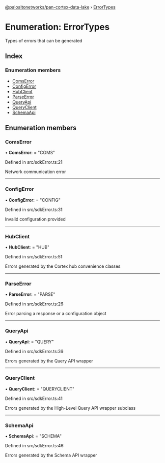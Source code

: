 [@paloaltonetworks/pan-cortex-data-lake](../README.md) › [ErrorTypes](errortypes.md)

# Enumeration: ErrorTypes

Types of errors that can be generated

## Index

### Enumeration members

* [ComsError](errortypes.md#comserror)
* [ConfigError](errortypes.md#configerror)
* [HubClient](errortypes.md#hubclient)
* [ParseError](errortypes.md#parseerror)
* [QueryApi](errortypes.md#queryapi)
* [QueryClient](errortypes.md#queryclient)
* [SchemaApi](errortypes.md#schemaapi)

## Enumeration members

###  ComsError

• **ComsError**: = "COMS"

Defined in src/sdkError.ts:21

Network communication error

___

###  ConfigError

• **ConfigError**: = "CONFIG"

Defined in src/sdkError.ts:31

Invalid configuration provided

___

###  HubClient

• **HubClient**: = "HUB"

Defined in src/sdkError.ts:51

Errors generated by the Cortex hub convenience classes

___

###  ParseError

• **ParseError**: = "PARSE"

Defined in src/sdkError.ts:26

Error parsing a response or a configuration object

___

###  QueryApi

• **QueryApi**: = "QUERY"

Defined in src/sdkError.ts:36

Errors generated by the Query API wrapper

___

###  QueryClient

• **QueryClient**: = "QUERYCLIENT"

Defined in src/sdkError.ts:41

Errors generated by the High-Level Query API wrapper subclass

___

###  SchemaApi

• **SchemaApi**: = "SCHEMA"

Defined in src/sdkError.ts:46

Errors generated by the Schema API wrapper
